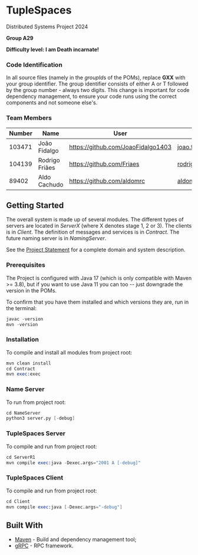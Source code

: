 # TupleSpaces

Distributed Systems Project 2024
  
**Group A29**
  
**Difficulty level: I am Death incarnate!**


### Code Identification

In all source files (namely in the *groupId*s of the POMs), replace __GXX__ with your group identifier. The group
identifier consists of either A or T followed by the group number - always two digits. This change is important for 
code dependency management, to ensure your code runs using the correct components and not someone else's.

### Team Members


| Number | Name              | User                             | Email                               |
|--------|-------------------|----------------------------------|-------------------------------------|
| 103471 | João Fidalgo      | <https://github.com/JoaoFidalgo1403>   | <joao.fidalgo.1403@tecnico.ulisboa.pt>   |
| 104139 | Rodrigo Friães    | <https://github.com/Friaes>     | <rodrigo.friaes@tecnico.ulisboa.pt>     |
|  89402 | Aldo Cachudo      | <https://github.com/aldomrc> | <aldomiguel@tecnico.ulisboa.pt> |

## Getting Started

The overall system is made up of several modules. The different types of servers are located in _ServerX_ (where X denotes stage 1, 2 or 3). 
The clients is in _Client_.
The definition of messages and services is in _Contract_. The future naming server
is in _NamingServer_.

See the [Project Statement](https://github.com/tecnico-distsys/TupleSpaces) for a complete domain and system description.

### Prerequisites

The Project is configured with Java 17 (which is only compatible with Maven >= 3.8), but if you want to use Java 11 you
can too -- just downgrade the version in the POMs.

To confirm that you have them installed and which versions they are, run in the terminal:

```s
javac -version
mvn -version
```

### Installation

To compile and install all modules from project root:

```s
mvn clean install
cd Contract
mvn exec:exec
```

### Name Server

To run from project root:

```s
cd NameServer
python3 server.py [-debug]
```

### TupleSpaces Server

To compile and run from project root:

```s
cd ServerR1
mvn compile exec:java -Dexec.args="2001 A [-debug]"
```

### TupleSpaces Client

To compile and run from project root:

```s
cd Client
mvn compile exec:java [-Dexec.args="-debug"]
```


## Built With

* [Maven](https://maven.apache.org/) - Build and dependency management tool;
* [gRPC](https://grpc.io/) - RPC framework.
